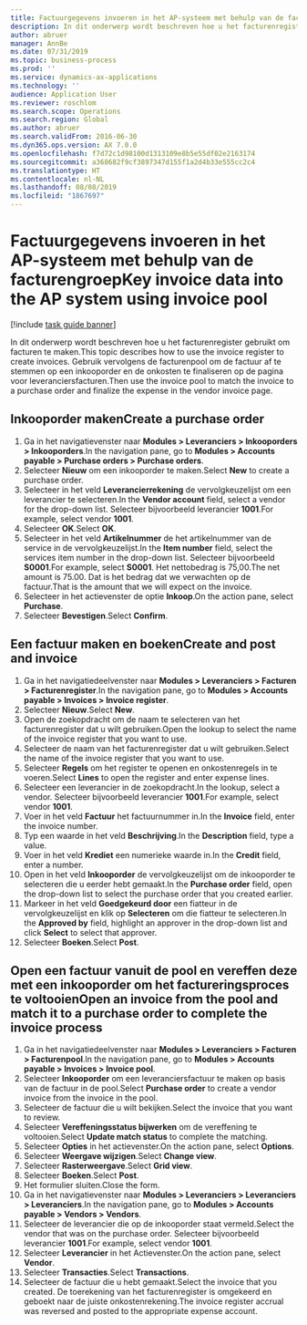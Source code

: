 ```yaml
---
title: Factuurgegevens invoeren in het AP-systeem met behulp van de facturengroep
description: In dit onderwerp wordt beschreven hoe u het facturenregister gebruikt om facturen te maken.
author: abruer
manager: AnnBe
ms.date: 07/31/2019
ms.topic: business-process
ms.prod: ''
ms.service: dynamics-ax-applications
ms.technology: ''
audience: Application User
ms.reviewer: roschlom
ms.search.scope: Operations
ms.search.region: Global
ms.author: abruer
ms.search.validFrom: 2016-06-30
ms.dyn365.ops.version: AX 7.0.0
ms.openlocfilehash: f7d72c1d98100d1313109e8b5e55df02e2163174
ms.sourcegitcommit: a368682f9cf3897347d155f1a2d4b33e555cc2c4
ms.translationtype: HT
ms.contentlocale: nl-NL
ms.lasthandoff: 08/08/2019
ms.locfileid: "1867697"
---
```

# <a name="key-invoice-data-into-the-ap-system-using-invoice-pool"></a><span data-ttu-id="a97df-103">Factuurgegevens invoeren in het AP-systeem met behulp van de facturengroep</span><span class="sxs-lookup"><span data-stu-id="a97df-103">Key invoice data into the AP system using invoice pool</span></span>

[!include [task guide banner](../../includes/task-guide-banner.md)]

<span data-ttu-id="a97df-104">In dit onderwerp wordt beschreven hoe u het facturenregister gebruikt om facturen te maken.</span><span class="sxs-lookup"><span data-stu-id="a97df-104">This topic describes how to use the invoice register to create invoices.</span></span> <span data-ttu-id="a97df-105">Gebruik vervolgens de facturenpool om de factuur af te stemmen op een inkooporder en de onkosten te finaliseren op de pagina voor leveranciersfacturen.</span><span class="sxs-lookup"><span data-stu-id="a97df-105">Then use the invoice pool to match the invoice to a purchase order and finalize the expense in the vendor invoice page.</span></span>


## <a name="create-a-purchase-order"></a><span data-ttu-id="a97df-106">Inkooporder maken</span><span class="sxs-lookup"><span data-stu-id="a97df-106">Create a purchase order</span></span>
1. <span data-ttu-id="a97df-107">Ga in het navigatievenster naar **Modules > Leveranciers > Inkooporders > Inkooporders**.</span><span class="sxs-lookup"><span data-stu-id="a97df-107">In the navigation pane, go to **Modules > Accounts payable > Purchase orders > Purchase orders**.</span></span>
2. <span data-ttu-id="a97df-108">Selecteer **Nieuw** om een inkooporder te maken.</span><span class="sxs-lookup"><span data-stu-id="a97df-108">Select **New** to create a purchase order.</span></span>
3. <span data-ttu-id="a97df-109">Selecteer in het veld **Leverancierrekening** de vervolgkeuzelijst om een leverancier te selecteren.</span><span class="sxs-lookup"><span data-stu-id="a97df-109">In the **Vendor account** field, select a vendor for the drop-down list.</span></span> <span data-ttu-id="a97df-110">Selecteer bijvoorbeeld leverancier **1001**.</span><span class="sxs-lookup"><span data-stu-id="a97df-110">For example, select vendor **1001**.</span></span>
4. <span data-ttu-id="a97df-111">Selecteer **OK**.</span><span class="sxs-lookup"><span data-stu-id="a97df-111">Select **OK**.</span></span>
5. <span data-ttu-id="a97df-112">Selecteer in het veld **Artikelnummer** de het artikelnummer van de service in de vervolgkeuzelijst.</span><span class="sxs-lookup"><span data-stu-id="a97df-112">In the **Item number** field, select the services item number in the drop-down list.</span></span> <span data-ttu-id="a97df-113">Selecteer bijvoorbeeld **S0001**.</span><span class="sxs-lookup"><span data-stu-id="a97df-113">For example, select **S0001**.</span></span> <span data-ttu-id="a97df-114">Het nettobedrag is 75,00.</span><span class="sxs-lookup"><span data-stu-id="a97df-114">The net amount is 75.00.</span></span>  <span data-ttu-id="a97df-115">Dat is het bedrag dat we verwachten op de factuur.</span><span class="sxs-lookup"><span data-stu-id="a97df-115">That is the amount that we will expect on the invoice.</span></span>  
6. <span data-ttu-id="a97df-116">Selecteer in het actievenster de optie **Inkoop**.</span><span class="sxs-lookup"><span data-stu-id="a97df-116">On the action pane, select **Purchase**.</span></span>
7. <span data-ttu-id="a97df-117">Selecteer **Bevestigen**.</span><span class="sxs-lookup"><span data-stu-id="a97df-117">Select **Confirm**.</span></span>

## <a name="create-and-post-and-invoice"></a><span data-ttu-id="a97df-118">Een factuur maken en boeken</span><span class="sxs-lookup"><span data-stu-id="a97df-118">Create and post and invoice</span></span>
1. <span data-ttu-id="a97df-119">Ga in het navigatiedeelvenster naar **Modules > Leveranciers > Facturen > Facturenregister**.</span><span class="sxs-lookup"><span data-stu-id="a97df-119">In the navigation pane, go to **Modules > Accounts payable > Invoices > Invoice register**.</span></span>
2. <span data-ttu-id="a97df-120">Selecteer **Nieuw**.</span><span class="sxs-lookup"><span data-stu-id="a97df-120">Select **New**.</span></span>
3. <span data-ttu-id="a97df-121">Open de zoekopdracht om de naam te selecteren van het facturenregister dat u wilt gebruiken.</span><span class="sxs-lookup"><span data-stu-id="a97df-121">Open the lookup to select the name of the invoice register that you want to use.</span></span>
4. <span data-ttu-id="a97df-122">Selecteer de naam van het facturenregister dat u wilt gebruiken.</span><span class="sxs-lookup"><span data-stu-id="a97df-122">Select the name of the invoice register that you want to use.</span></span>
5. <span data-ttu-id="a97df-123">Selecteer **Regels** om het register te openen en onkostenregels in te voeren.</span><span class="sxs-lookup"><span data-stu-id="a97df-123">Select **Lines** to open the register and enter expense lines.</span></span>
6. <span data-ttu-id="a97df-124">Selecteer een leverancier in de zoekopdracht.</span><span class="sxs-lookup"><span data-stu-id="a97df-124">In the lookup, select a vendor.</span></span> <span data-ttu-id="a97df-125">Selecteer bijvoorbeeld leverancier **1001**.</span><span class="sxs-lookup"><span data-stu-id="a97df-125">For example, select vendor **1001**.</span></span>
7. <span data-ttu-id="a97df-126">Voer in het veld **Factuur** het factuurnummer in.</span><span class="sxs-lookup"><span data-stu-id="a97df-126">In the **Invoice** field, enter the invoice number.</span></span>
8. <span data-ttu-id="a97df-127">Typ een waarde in het veld **Beschrijving**.</span><span class="sxs-lookup"><span data-stu-id="a97df-127">In the **Description** field, type a value.</span></span>
9. <span data-ttu-id="a97df-128">Voer in het veld **Krediet** een numerieke waarde in.</span><span class="sxs-lookup"><span data-stu-id="a97df-128">In the **Credit** field, enter a number.</span></span>
10. <span data-ttu-id="a97df-129">Open in het veld **Inkooporder** de vervolgkeuzelijst om de inkooporder te selecteren die u eerder hebt gemaakt.</span><span class="sxs-lookup"><span data-stu-id="a97df-129">In the **Purchase order** field, open the drop-down list to select the purchase order that you created earlier.</span></span>
11. <span data-ttu-id="a97df-130">Markeer in het veld **Goedgekeurd door** een fiatteur in de vervolgkeuzelijst en klik op **Selecteren** om die fiatteur te selecteren.</span><span class="sxs-lookup"><span data-stu-id="a97df-130">In the **Approved by** field, highlight an approver in the drop-down list and click **Select** to select that approver.</span></span>
12. <span data-ttu-id="a97df-131">Selecteer **Boeken**.</span><span class="sxs-lookup"><span data-stu-id="a97df-131">Select **Post**.</span></span>

## <a name="open-an-invoice-from-the-pool-and-match-it-to-a-purchase-order-to-complete-the-invoice-process"></a><span data-ttu-id="a97df-132">Open een factuur vanuit de pool en vereffen deze met een inkooporder om het factureringsproces te voltooien</span><span class="sxs-lookup"><span data-stu-id="a97df-132">Open an invoice from the pool and match it to a purchase order to complete the invoice process</span></span>
1. <span data-ttu-id="a97df-133">Ga in het navigatiedeelvenster naar **Modules > Leveranciers > Facturen > Facturenpool**.</span><span class="sxs-lookup"><span data-stu-id="a97df-133">In the navigation pane, go to **Modules > Accounts payable > Invoices > Invoice pool**.</span></span>
2. <span data-ttu-id="a97df-134">Selecteer **Inkooporder** om een leveranciersfactuur te maken op basis van de factuur in de pool.</span><span class="sxs-lookup"><span data-stu-id="a97df-134">Select **Purchase order** to create a vendor invoice from the invoice in the pool.</span></span>
3. <span data-ttu-id="a97df-135">Selecteer de factuur die u wilt bekijken.</span><span class="sxs-lookup"><span data-stu-id="a97df-135">Select the invoice that you want to review.</span></span>
4. <span data-ttu-id="a97df-136">Selecteer **Vereffeningsstatus bijwerken** om de vereffening te voltooien.</span><span class="sxs-lookup"><span data-stu-id="a97df-136">Select **Update match status** to complete the matching.</span></span>
5. <span data-ttu-id="a97df-137">Selecteer **Opties** in het actievenster.</span><span class="sxs-lookup"><span data-stu-id="a97df-137">On the action pane, select **Options**.</span></span>
6. <span data-ttu-id="a97df-138">Selecteer **Weergave wijzigen**.</span><span class="sxs-lookup"><span data-stu-id="a97df-138">Select **Change view**.</span></span>
7. <span data-ttu-id="a97df-139">Selecteer **Rasterweergave**.</span><span class="sxs-lookup"><span data-stu-id="a97df-139">Select **Grid view**.</span></span>
8. <span data-ttu-id="a97df-140">Selecteer **Boeken**.</span><span class="sxs-lookup"><span data-stu-id="a97df-140">Select **Post**.</span></span>
9. <span data-ttu-id="a97df-141">Het formulier sluiten.</span><span class="sxs-lookup"><span data-stu-id="a97df-141">Close the form.</span></span>
10. <span data-ttu-id="a97df-142">Ga in het navigatievenster naar **Modules > Leveranciers > Leveranciers > Leveranciers**.</span><span class="sxs-lookup"><span data-stu-id="a97df-142">In the navigation pane, go to **Modules > Accounts payable > Vendors > Vendors**.</span></span>
11. <span data-ttu-id="a97df-143">Selecteer de leverancier die op de inkooporder staat vermeld.</span><span class="sxs-lookup"><span data-stu-id="a97df-143">Select the vendor that was on the purchase order.</span></span> <span data-ttu-id="a97df-144">Selecteer bijvoorbeeld leverancier **1001**.</span><span class="sxs-lookup"><span data-stu-id="a97df-144">For example, select vendor **1001**.</span></span>
12. <span data-ttu-id="a97df-145">Selecteer **Leverancier** in het Actievenster.</span><span class="sxs-lookup"><span data-stu-id="a97df-145">On the action pane, select **Vendor**.</span></span>
13. <span data-ttu-id="a97df-146">Selecteer **Transacties**.</span><span class="sxs-lookup"><span data-stu-id="a97df-146">Select **Transactions**.</span></span>
14. <span data-ttu-id="a97df-147">Selecteer de factuur die u hebt gemaakt.</span><span class="sxs-lookup"><span data-stu-id="a97df-147">Select the invoice that you created.</span></span> <span data-ttu-id="a97df-148">De toerekening van het facturenregister is omgekeerd en geboekt naar de juiste onkostenrekening.</span><span class="sxs-lookup"><span data-stu-id="a97df-148">The invoice register accrual was reversed and posted to the appropriate expense account.</span></span>  

